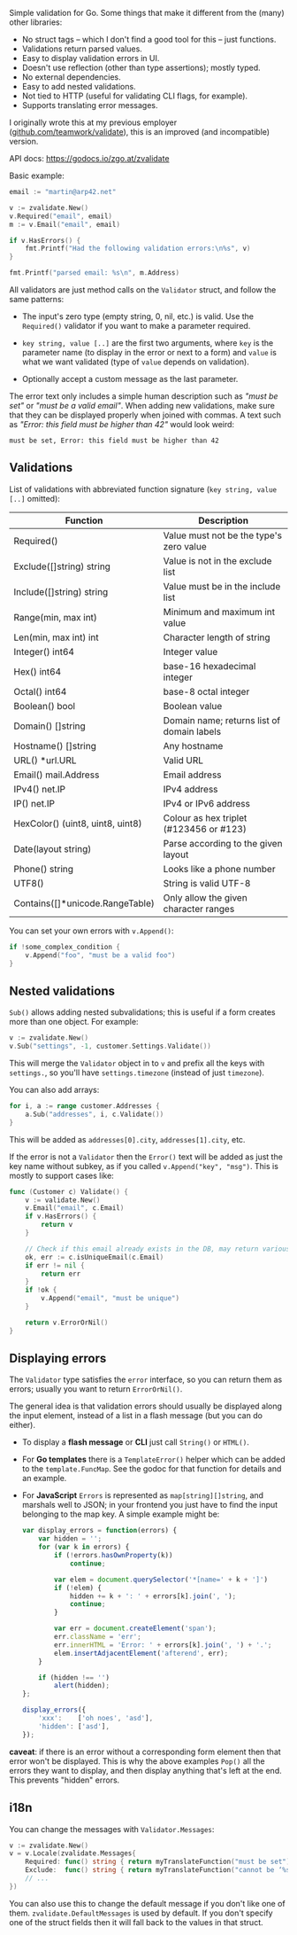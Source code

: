 Simple validation for Go. Some things that make it different from the (many)
other libraries:

- No struct tags – which I don't find a good tool for this – just functions.
- Validations return parsed values.
- Easy to display validation errors in UI.
- Doesn't use reflection (other than type assertions); mostly typed.
- No external dependencies.
- Easy to add nested validations.
- Not tied to HTTP (useful for validating CLI flags, for example).
- Supports translating error messages.

I originally wrote this at my previous employer
([github.com/teamwork/validate][tw]), this is an improved (and incompatible)
version.

API docs: https://godocs.io/zgo.at/zvalidate

[tw]: https://github.com/teamwork/validate

Basic example:

```go
email := "martin@arp42.net"

v := zvalidate.New()
v.Required("email", email)
m := v.Email("email", email)

if v.HasErrors() {
    fmt.Printf("Had the following validation errors:\n%s", v)
}

fmt.Printf("parsed email: %s\n", m.Address)
```

All validators are just method calls on the `Validator` struct, and follow the
same patterns:

- The input's zero type (empty string, 0, nil, etc.) is valid. Use the
  `Required()` validator if you want to make a parameter required.

- `key string, value [..]` are the first two arguments, where `key` is the
  parameter name (to display in the error or next to a form) and `value` is what
  we want validated (type of `value` depends on validation).

- Optionally accept a custom message as the last parameter.

The error text only includes a simple human description such as *"must be set"*
or *"must be a valid email"*. When adding new validations, make sure that they
can be displayed properly when joined with commas. A text such as *"Error: this
field must be higher than 42"* would look weird:

    must be set, Error: this field must be higher than 42

Validations
-----------

List of validations with abbreviated function signature (`key string, value
[..]` omitted):

| Function                         | Description                                |
| --------                         | -----------                                |
| Required()                       | Value must not be the type's zero value    |
| Exclude([]string) string         | Value is not in the exclude list           |
| Include([]string) string         | Value must be in the include list          |
| Range(min, max int)              | Minimum and maximum int value              |
| Len(min, max int) int            | Character length of string                 |
| Integer() int64                  | Integer value                              |
| Hex() int64                      | base-16 hexadecimal integer                |
| Octal() int64                    | base-8 octal integer                       |
| Boolean() bool                   | Boolean value                              |
| Domain() []string                | Domain name; returns list of domain labels |
| Hostname() []string              | Any hostname                               |
| URL() \*url.URL                  | Valid URL                                  |
| Email() mail.Address             | Email address                              |
| IPv4() net.IP                    | IPv4 address                               |
| IP() net.IP                      | IPv4 or IPv6 address                       |
| HexColor() (uint8, uint8, uint8) | Colour as hex triplet (#123456 or #123)    |
| Date(layout string)              | Parse according to the given layout        |
| Phone() string                   | Looks like a phone number                  |
| UTF8()                           | String is valid UTF-8                      |
| Contains([]\*unicode.RangeTable) | Only allow the given character ranges      |

You can set your own errors with `v.Append()`:

```go
if !some_complex_condition {
    v.Append("foo", "must be a valid foo")
}
```

Nested validations
------------------

`Sub()` allows adding nested subvalidations; this is useful if a form creates
more than one object. For example:

```go
v := zvalidate.New()
v.Sub("settings", -1, customer.Settings.Validate())
```

This will merge the `Validator` object in to `v` and prefix all the keys with
`settings.`, so you'll have `settings.timezone` (instead of just `timezone`).

You can also add arrays:

```go
for i, a := range customer.Addresses {
    a.Sub("addresses", i, c.Validate())
}
```

This will be added as `addresses[0].city`, `addresses[1].city`, etc.

If the error is not a `Validator` then the `Error()` text will be added as just
the key name without subkey, as if you called `v.Append("key", "msg")`. This is
mostly to support cases like:

```go
func (Customer c) Validate() {
    v := validate.New()
    v.Email("email", c.Email)
    if v.HasErrors() {
        return v
    }

    // Check if this email already exists in the DB, may return various errors.
    ok, err := c.isUniqueEmail(c.Email)
    if err != nil {
        return err
    }
    if !ok {
        v.Append("email", "must be unique")
    }

    return v.ErrorOrNil()
}
```

Displaying errors
-----------------

The `Validator` type satisfies the `error` interface, so you can return them as
errors; usually you want to return `ErrorOrNil()`.

The general idea is that validation errors should usually be displayed along the
input element, instead of a list in a flash message (but you can do either).

- To display a **flash message** or **CLI** just call `String()` or `HTML()`.

- For **Go templates** there is a `TemplateError()` helper which can be added to
  the `template.FuncMap`. See the godoc for that function for details and an
  example.

- For **JavaScript** `Errors` is represented as `map[string][]string`, and
  marshals well to JSON; in your frontend you just have to find the input
  belonging to the map key. A simple example might be:

  ```javascript
  var display_errors = function(errors) {
      var hidden = '';
      for (var k in errors) {
          if (!errors.hasOwnProperty(k))
              continue;

          var elem = document.querySelector('*[name=' + k + ']')
          if (!elem) {
              hidden += k + ': ' + errors[k].join(', ');
              continue;
          }

          var err = document.createElement('span');
          err.className = 'err';
          err.innerHTML = 'Error: ' + errors[k].join(', ') + '.';
          elem.insertAdjacentElement('afterend', err);
      }

      if (hidden !== '')
          alert(hidden);
  };

  display_errors({
      'xxx':    ['oh noes', 'asd'],
      'hidden': ['asd'],
  });
  ```


**caveat**: if there is an error without a corresponding form element then that
error won't be displayed. This is why the above examples `Pop()` all the errors
they want to display, and then display anything that's left at the end. This
prevents "hidden" errors.

i18n
----
You can change the messages with `Validator.Messages`:

```go
v := zvalidate.New()
v = v.Locale(zvalidate.Messages{
    Required: func() string { return myTranslateFunction("must be set") },
    Exclude:  func() string { return myTranslateFunction("cannot be ‘%s’") },
    // ...
})
```

You can also use this to change the default message if you don't like one of
them. `zvalidate.DefaultMessages` is used by default. If you don't specify one
of the struct fields then it will fall back to the values in that struct.
